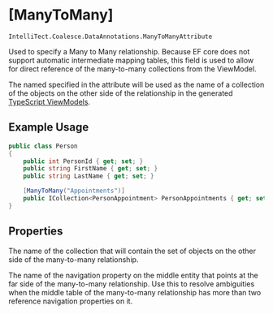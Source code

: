 
# [ManyToMany]

`IntelliTect.Coalesce.DataAnnotations.ManyToManyAttribute`

Used to specify a Many to Many relationship. Because EF core does not
support automatic intermediate mapping tables, this field is used to
allow for direct reference of the many-to-many collections from the
ViewModel.

The named specified in the attribute will be used as the name of a collection of the objects on the other side of the relationship in the generated [TypeScript ViewModels](/stacks/vue/layers/viewmodels.md#model-data-properties). 

## Example Usage

``` c#
public class Person
{
    public int PersonId { get; set; }
    public string FirstName { get; set; }
    public string LastName { get; set; }

    [ManyToMany("Appointments")]
    public ICollection<PersonAppointment> PersonAppointments { get; set; }
}
```

## Properties

<Prop def="public string CollectionName { get; }" ctor="1" />

The name of the collection that will contain the set of objects on the other side of the many-to-many relationship.


<Prop def="public string FarNavigationProperty { get; set; }" />

The name of the navigation property on the middle entity that points at the far side of the many-to-many relationship. Use this to resolve ambiguities when the middle table of the many-to-many relationship has more than two reference navigation properties on it.